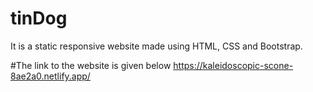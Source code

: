 # tinDog
It is a static responsive website made using HTML, CSS and Bootstrap.

#The link to the website is given below
https://kaleidoscopic-scone-8ae2a0.netlify.app/
